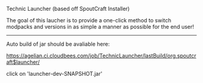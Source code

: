Technic Launcher (based off SpoutCraft Installer)

The goal of this laucher is to provide a one-click method to switch modpacks and versions in as simple a manner as possible for the end user!

-------------------

Auto build of jar should be avaliable here:

https://agelian.ci.cloudbees.com/job/TechnicLauncher/lastBuild/org.spoutcraft$launcher/

click on 'launcher-dev-SNAPSHOT.jar'
